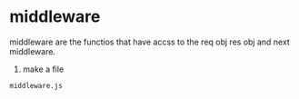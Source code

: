 # middleware

middleware are the functios that have accss to the req obj res obj and next middleware.

1. make a file
```
middleware.js
```
